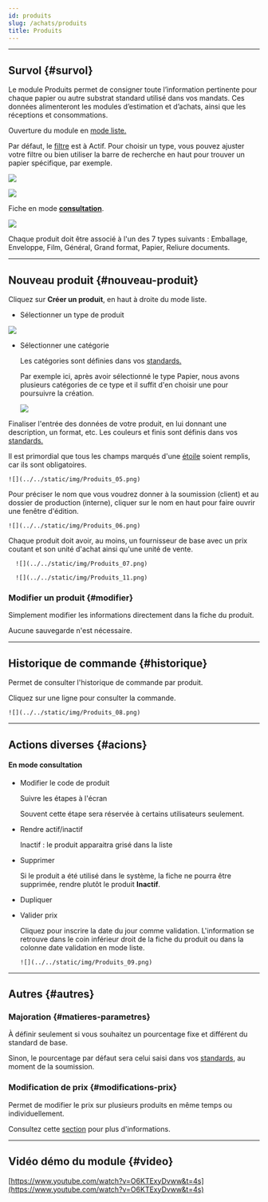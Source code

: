 ```yaml
---
id: produits
slug: /achats/produits
title: Produits
---
```


---

## Survol {#survol}

Le module Produits permet de consigner toute l’information pertinente pour chaque papier ou autre substrat standard utilisé dans vos mandats. Ces données alimenteront les modules d’estimation et d’achats, ainsi que les réceptions et consommations.

Ouverture du module en [mode liste.](../fonctionnalites-generales/navigation.md#mode-liste)

Par défaut, le [filtre](../fonctionnalites-generales/navigation.md#filtres-tris) est à Actif.
Pour choisir un type, vous pouvez ajuster votre filtre ou bien utiliser la barre de recherche en haut pour trouver un papier spécifique, par exemple.

![](../../static/img/Produits_01.png)

![](../../static/img/Produits_02.png)

Fiche en mode [**consultation**](../fonctionnalites-generales/navigation.md#mode-consultation).

![](../../static/img/Produits_03.png)

Chaque produit doit être associé à l'un des 7 types suivants : Emballage, Enveloppe, Film, Général, Grand format, Papier, Reliure documents.

---

## Nouveau produit {#nouveau-produit}

Cliquez sur **Créer un produit**, en haut à droite du mode liste.

- Sélectionner un type de produit

![](../../static/img/Produits_04.png)

- Sélectionner une catégorie

  Les catégories sont définies dans vos [standards.](../parametres/standards.md#matieres-categories)

  Par exemple ici, après avoir sélectionné le type Papier, nous avons plusieurs catégories de ce type et il suffit d'en choisir une pour poursuivre la création.

  ![](../../static/img/Produits_10.png)

Finaliser l'entrée des données de votre produit, en lui donnant une description, un format, etc.
Les couleurs et finis sont définis dans vos [standards.](../parametres/standards.md#couleurs)

Il est primordial que tous les champs marqués d'une [étoile](../fonctionnalites-generales/champs.md#champs-obligatoires) soient remplis, car ils sont obligatoires.

    ![](../../static/img/Produits_05.png)

Pour préciser le nom que vous voudrez donner à la soumission (client) et au dossier de production (interne), cliquer sur le nom en haut pour faire ouvrir une fenêtre d'édition.

    ![](../../static/img/Produits_06.png)

Chaque produit doit avoir, au moins, un fournisseur de base avec un prix coutant et son unité d'achat ainsi qu'une unité de vente.

      ![](../../static/img/Produits_07.png)

      ![](../../static/img/Produits_11.png)

### Modifier un produit {#modifier}

Simplement modifier les informations directement dans la fiche du produit.

Aucune sauvegarde n'est nécessaire.

---

## Historique de commande {#historique}

Permet de consulter l'historique de commande par produit.

Cliquez sur une ligne pour consulter la commande.

    ![](../../static/img/Produits_08.png)

---

## Actions diverses {#acions}

#### En mode consultation

- Modifier le code de produit

  Suivre les étapes à l'écran

  Souvent cette étape sera réservée à certains utilisateurs seulement.

- Rendre actif/inactif

  Inactif : le produit apparaitra grisé dans la liste

- Supprimer

  Si le produit a été utilisé dans le système, la fiche ne pourra être supprimée, rendre plutôt le produit **Inactif**.

- Dupliquer
- Valider prix

  Cliquez pour inscrire la date du jour comme validation. L'information se retrouve dans le coin inférieur droit de la fiche du produit ou dans la colonne date validation en mode liste.

      ![](../../static/img/Produits_09.png)

---

## Autres {#autres}

### Majoration {#matieres-parametres}

À définir seulement si vous souhaitez un pourcentage fixe et différent du standard de base.

Sinon, le pourcentage par défaut sera celui saisi dans vos [standards](../parametres/standards.md#matieres-parametres), au moment de la soumission.

### Modification de prix {#modifications-prix}

Permet de modifier le prix sur plusieurs produits en même temps ou individuellement.

Consultez cette [section](../achats/gestion-prix.md) pour plus d'informations.

---

## Vidéo démo du module {#video}

[https://www.youtube.com/watch?v=O6KTExyDvww&t=4s](https://www.youtube.com/watch?v=O6KTExyDvww&t=4s)
